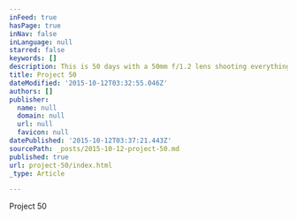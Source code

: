 ```yaml
---
inFeed: true
hasPage: true
inNav: false
inLanguage: null
starred: false
keywords: []
description: This is 50 days with a 50mm f/1.2 lens shooting everything in my life.
title: Project 50
dateModified: '2015-10-12T03:32:55.046Z'
authors: []
publisher:
  name: null
  domain: null
  url: null
  favicon: null
datePublished: '2015-10-12T03:37:21.443Z'
sourcePath: _posts/2015-10-12-project-50.md
published: true
url: project-50/index.html
_type: Article

---
```

Project 50